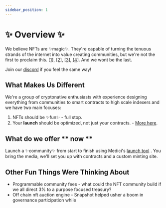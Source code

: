 ```yaml
---
sidebar_position: 1
---
```


# ✨ Overview ✨

We believe NFTs are ✨magic✨. They're capable of turning the tenuous strands of the internet into value creating communities, but we're not the first to proclaim this. [[1]](https://vitalik.ca/general/2022/01/26/soulbound.html), [[2]](https://jacob.energy/hyperstructures.html), [[3]](https://deliverypdf.ssrn.com/delivery.php?ID=586024090004110069089098017117118105036053067045062087091090094119013068085097090104033016012031048048013086085025096093112023009094094009064089088029126089115091127055062048111127125083102126070003093084026091085010069007008121081027007001105028098101&EXT=pdf&INDEX=TRUE), [[4]](https://hbr.org/2021/11/how-nfts-create-value). And we wont be the last. 

Join our [discord](https://discord.gg/fMGDEbMHr9) if you feel the same way! 

## What Makes Us Different


We're a group of cryptonative enthusiasts with experience designing everything from communities to smart contracts to high scale indexers and we have two main focuses:

1. NFTs should be ✨fun✨ - full stop. 
2. Your **launch** should be optimized, not just your contracts. - [More here](https://docs.medicilabs.xyz/docs/category/designing-a-launch-).

## What do we offer ** now **


Launch a :sparkles:community:sparkles: from start to finish using Medici's [launch tool](https://launch.medicilabs.xyz/) . You bring the media, we'll set you up with contracts and a custom minting site.

<!-- <gif> -->




## Other Fun Things Were Thinking About

* Programmable community fees - what could the NFT community build if we all direct 3% to a purpose focused treasury?
* Off chain nft auction engine - Snapshot helped usher a boom in governance participation while
